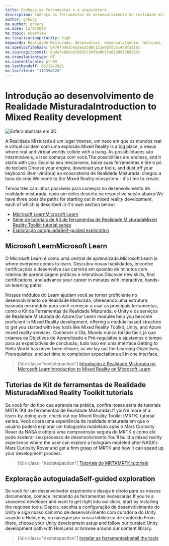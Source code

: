 ```yaml
---
title: Conheça as ferramentas e a arquitetura
description: Conheça as ferramentas de desenvolvimento de realidade misturada de que você precisará para começar a criar aplicativos para HoloLens e headsets imersivos.
author: grbury
ms.author: grbury
ms.date: 12/9/2020
ms.topic: overview
ms.localizationpriority: high
keywords: Realidade Misturada, desenvolver, desenvolvimento, HoloLens, unity, unreal, directx, headset de realidade misturada, headset do windows mixed reality, headset de realidade virtual, o que é realidade virtual, o que é a realidade aumentada, desenvolvimento de realidade virtual, desenvolvimento de realidade aumentada
ms.openlocfilehash: b47970de15451ea3bd0c121edd7dc61438fa115c
ms.sourcegitcommit: 6ade7e8ebab7003fc24f9e0b5fa81d091369622c
ms.translationtype: HT
ms.contentlocale: pt-BR
ms.lasthandoff: 06/19/2021
ms.locfileid: "112394320"
---
```

# <a name="introduction-to-mixed-reality-development"></a><span data-ttu-id="2bf48-104">Introdução ao desenvolvimento de Realidade Misturada</span><span class="sxs-lookup"><span data-stu-id="2bf48-104">Introduction to Mixed Reality development</span></span>

![Esfera abstrata em 3D](images/development-hero-image.png)

<span data-ttu-id="2bf48-106">A Realidade Misturada é um lugar imenso, um nexo em que os mundos real e virtual colidem com uma explosão.</span><span class="sxs-lookup"><span data-stu-id="2bf48-106">Mixed Reality is a big place, a nexus where real and virtual worlds collide with a bang.</span></span> <span data-ttu-id="2bf48-107">As possibilidades são intermináveis, e isso começa com você.</span><span class="sxs-lookup"><span data-stu-id="2bf48-107">The possibilities are endless, and it starts with you.</span></span> <span data-ttu-id="2bf48-108">Escolha seu mecanismo, baixe suas ferramentas e tire o pó do teclado.</span><span class="sxs-lookup"><span data-stu-id="2bf48-108">Choose your engine, download your tools, and dust off your keyboard.</span></span> <span data-ttu-id="2bf48-109">Bem-vindo(a) ao ecossistema de Realidade Misturada: chegou a hora de criar.</span><span class="sxs-lookup"><span data-stu-id="2bf48-109">Welcome to the Mixed Reality ecosystem - it's time to create.</span></span>

<span data-ttu-id="2bf48-110">Temos três caminhos possíveis para começar no desenvolvimento de realidade misturada, cada um deles descrito na respectiva seção abaixo:</span><span class="sxs-lookup"><span data-stu-id="2bf48-110">We have three possible paths for starting out in mixed reality development, each of which is described in it's own section below:</span></span>
* [<span data-ttu-id="2bf48-111">Microsoft Learn</span><span class="sxs-lookup"><span data-stu-id="2bf48-111">Microsoft Learn</span></span>](#microsoft-learn)
* [<span data-ttu-id="2bf48-112">Série de tutoriais de Kit de ferramentas de Realidade Misturada</span><span class="sxs-lookup"><span data-stu-id="2bf48-112">Mixed Reality Toolkit tutorial series</span></span>](#mixed-reality-toolkit-tutorials)
* [<span data-ttu-id="2bf48-113">Exploração autoguiada</span><span class="sxs-lookup"><span data-stu-id="2bf48-113">Self-guided exploration</span></span>](#self-guided-exploration)

## <a name="microsoft-learn"></a><span data-ttu-id="2bf48-114">Microsoft Learn</span><span class="sxs-lookup"><span data-stu-id="2bf48-114">Microsoft Learn</span></span>

<span data-ttu-id="2bf48-115">O Microsoft Learn é como uma central de aprendizado.</span><span class="sxs-lookup"><span data-stu-id="2bf48-115">Microsoft Learn is where everyone comes to learn.</span></span> <span data-ttu-id="2bf48-116">Descubra novas habilidades, encontre certificações e desenvolva sua carreira em questão de minutos com 	roteiros de aprendizagem práticos e interativos.</span><span class="sxs-lookup"><span data-stu-id="2bf48-116">Discover new skills, find certifications, and advance your career in minutes with interactive, hands-on learning paths.</span></span>

<span data-ttu-id="2bf48-117">Nossos módulos do Learn ajudam você se tornar proficiente no desenvolvimento de Realidade Misturada, oferecendo uma estrutura baseada em módulo para você começar a usar as principais ferramentas, como o Kit de Ferramentas de Realidade Misturada, o Unity e os serviços de Realidade Misturada do Azure.</span><span class="sxs-lookup"><span data-stu-id="2bf48-117">Our Learn modules help you become proficient in Mixed Reality development, offering a module-based structure to get you started with key tools like Mixed Reality Toolkit, Unity, and Azure mixed reality services.</span></span> <span data-ttu-id="2bf48-118">Conhecer o Olá, Mundo nunca foi tão fácil, já que criamos os Objetivos de Aprendizado e Pré-requisitos e ajustamos o tempo para as expectativas de conclusão, tudo isso em uma interface.</span><span class="sxs-lookup"><span data-stu-id="2bf48-118">Getting to Hello World has never been clearer, as we lay out the Learning Objectives, Prerequisites, and set time to completion expectations all in one interface.</span></span>

> [!div class="nextstepaction"]
> [<span data-ttu-id="2bf48-119">Introdução à Realidade Misturada no Microsoft Learn</span><span class="sxs-lookup"><span data-stu-id="2bf48-119">Introduction to Mixed Reality on Microsoft Learn</span></span>](/learn/modules/intro-to-mixed-reality)

## <a name="mixed-reality-toolkit-tutorials"></a><span data-ttu-id="2bf48-120">Tutorias de Kit de ferramentas de Realidade Misturada</span><span class="sxs-lookup"><span data-stu-id="2bf48-120">Mixed Reality Toolkit tutorials</span></span>

<span data-ttu-id="2bf48-121">Se você for do tipo que aprende na prática, confira nossa série de tutoriais MRTK (Kit de ferramentas de Realidade Misturada).</span><span class="sxs-lookup"><span data-stu-id="2bf48-121">If you're more of a learn-by-doing user, check out our Mixed Reality Toolkit (MRTK) tutorial series.</span></span> <span data-ttu-id="2bf48-122">Você criará uma experiência de realidade misturada em que o usuário poderá explorar um holograma modelado após o Mars Curiosity Rover da NASA e obterá uma compreensão segura do MRTK e como ele pode acelerar seu processo de desenvolvimento.</span><span class="sxs-lookup"><span data-stu-id="2bf48-122">You'll build a mixed reality experience where the user can explore a hologram modeled after NASA's Mars Curiosity Rover and get a firm grasp of MRTK and how it can speed up your development process.</span></span>

> [!div class="nextstepaction"]
> [<span data-ttu-id="2bf48-123">Tutoriais do MRTK</span><span class="sxs-lookup"><span data-stu-id="2bf48-123">MRTK tutorials</span></span>](unity/tutorials/mr-learning-base-01.md)

## <a name="self-guided-exploration"></a><span data-ttu-id="2bf48-124">Exploração autoguiada</span><span class="sxs-lookup"><span data-stu-id="2bf48-124">Self-guided exploration</span></span>

<span data-ttu-id="2bf48-125">Se você for um desenvolvedor experiente e deseja ir direto para os nossos documentos, comece instalando as ferramentas necessárias.</span><span class="sxs-lookup"><span data-stu-id="2bf48-125">If you're a seasoned developer and want to get right into our docs, start by installing the required tools.</span></span> <span data-ttu-id="2bf48-126">Depois, escolha a configuração de desenvolvimento do Unity e siga nosso caminho de desenvolvimento com curadoria do Unity usando o HoloLens, ou navegue por nossa biblioteca de conteúdo.</span><span class="sxs-lookup"><span data-stu-id="2bf48-126">From there, choose your Unity development setup and follow our curated Unity development path with HoloLens or browse around our content library.</span></span>

> [!div class="nextstepaction"]
> [<span data-ttu-id="2bf48-127">Instalar as ferramentas</span><span class="sxs-lookup"><span data-stu-id="2bf48-127">Install the tools</span></span>](install-the-tools.md)
